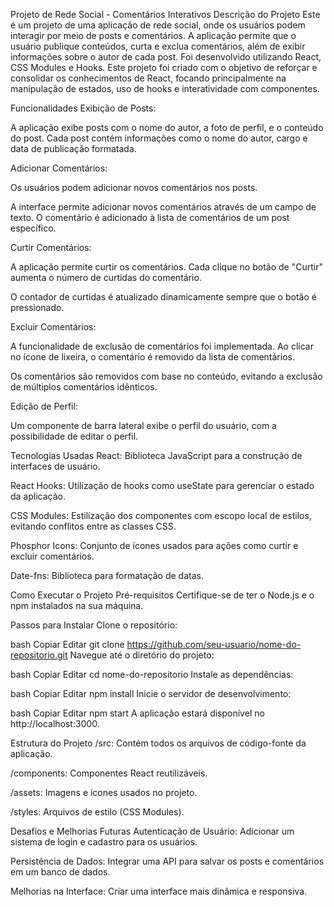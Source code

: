 Projeto de Rede Social - Comentários Interativos
Descrição do Projeto
Este é um projeto de uma aplicação de rede social, onde os usuários podem interagir por meio de posts e comentários. A aplicação permite que o usuário publique conteúdos, curta e exclua comentários, além de exibir informações sobre o autor de cada post. Foi desenvolvido utilizando React, CSS Modules e Hooks. Este projeto foi criado com o objetivo de reforçar e consolidar os conhecimentos de React, focando principalmente na manipulação de estados, uso de hooks e interatividade com componentes.

Funcionalidades
Exibição de Posts:

A aplicação exibe posts com o nome do autor, a foto de perfil, e o conteúdo do post. Cada post contém informações como o nome do autor, cargo e data de publicação formatada.

Adicionar Comentários:

Os usuários podem adicionar novos comentários nos posts.

A interface permite adicionar novos comentários através de um campo de texto. O comentário é adicionado à lista de comentários de um post específico.

Curtir Comentários:

A aplicação permite curtir os comentários. Cada clique no botão de "Curtir" aumenta o número de curtidas do comentário.

O contador de curtidas é atualizado dinamicamente sempre que o botão é pressionado.

Excluir Comentários:

A funcionalidade de exclusão de comentários foi implementada. Ao clicar no ícone de lixeira, o comentário é removido da lista de comentários.

Os comentários são removidos com base no conteúdo, evitando a exclusão de múltiplos comentários idênticos.

Edição de Perfil:

Um componente de barra lateral exibe o perfil do usuário, com a possibilidade de editar o perfil.

Tecnologias Usadas
React: Biblioteca JavaScript para a construção de interfaces de usuário.

React Hooks: Utilização de hooks como useState para gerenciar o estado da aplicação.

CSS Modules: Estilização dos componentes com escopo local de estilos, evitando conflitos entre as classes CSS.

Phosphor Icons: Conjunto de ícones usados para ações como curtir e excluir comentários.

Date-fns: Biblioteca para formatação de datas.

Como Executar o Projeto
Pré-requisitos
Certifique-se de ter o Node.js e o npm instalados na sua máquina.

Passos para Instalar
Clone o repositório:

bash
Copiar
Editar
git clone https://github.com/seu-usuario/nome-do-repositorio.git
Navegue até o diretório do projeto:

bash
Copiar
Editar
cd nome-do-repositorio
Instale as dependências:

bash
Copiar
Editar
npm install
Inicie o servidor de desenvolvimento:

bash
Copiar
Editar
npm start
A aplicação estará disponível no http://localhost:3000.

Estrutura do Projeto
/src: Contém todos os arquivos de código-fonte da aplicação.

/components: Componentes React reutilizáveis.

/assets: Imagens e ícones usados no projeto.

/styles: Arquivos de estilo (CSS Modules).

Desafios e Melhorias Futuras
Autenticação de Usuário: Adicionar um sistema de login e cadastro para os usuários.

Persistência de Dados: Integrar uma API para salvar os posts e comentários em um banco de dados.

Melhorias na Interface: Criar uma interface mais dinâmica e responsiva.
